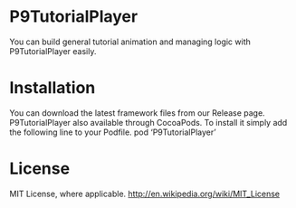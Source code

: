 P9TutorialPlayer
============

You can build general tutorial animation and managing logic with P9TutorialPlayer easily.

# Installation

You can download the latest framework files from our Release page.
P9TutorialPlayer also available through CocoaPods. To install it simply add the following line to your Podfile.
pod ‘P9TutorialPlayer’

# License

MIT License, where applicable. http://en.wikipedia.org/wiki/MIT_License
